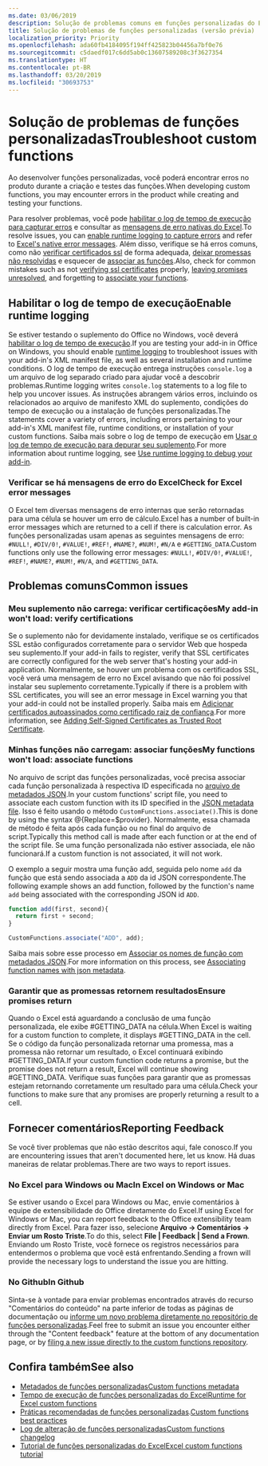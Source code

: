 ```yaml
---
ms.date: 03/06/2019
description: Solução de problemas comuns em funções personalizadas do Excel.
title: Solução de problemas de funções personalizadas (versão prévia)
localization_priority: Priority
ms.openlocfilehash: ada60fb4184095f194ff425823b04456a7bf0e76
ms.sourcegitcommit: c5daedf017c6dd5ab0c13607589208c3f3627354
ms.translationtype: HT
ms.contentlocale: pt-BR
ms.lasthandoff: 03/20/2019
ms.locfileid: "30693753"
---
```

# <a name="troubleshoot-custom-functions"></a><span data-ttu-id="a5537-103">Solução de problemas de funções personalizadas</span><span class="sxs-lookup"><span data-stu-id="a5537-103">Troubleshoot custom functions</span></span>

<span data-ttu-id="a5537-104">Ao desenvolver funções personalizadas, você poderá encontrar erros no produto durante a criação e testes das funções.</span><span class="sxs-lookup"><span data-stu-id="a5537-104">When developing custom functions, you may encounter errors in the product while creating and testing your functions.</span></span>

<span data-ttu-id="a5537-105">Para resolver problemas, você pode [habilitar o log de tempo de execução para capturar erros](#enable-runtime-logging) e consultar as [mensagens de erro nativas do Excel](#check-for-excel-error-messages).</span><span class="sxs-lookup"><span data-stu-id="a5537-105">To resolve issues, you can [enable runtime logging to capture errors](#enable-runtime-logging) and refer to [Excel's native error messages](#check-for-excel-error-messages).</span></span> <span data-ttu-id="a5537-106">Além disso, verifique se há erros comuns, como não [verificar certificados ssl](#verify-ssl-certificates) de forma adequada, [deixar promessas não resolvidas](#ensure-promises-return) e esquecer de [associar as funções](#associate-your-functions).</span><span class="sxs-lookup"><span data-stu-id="a5537-106">Also, check for common mistakes such as not [verifying ssl certificates](#verify-ssl-certificates) properly, [leaving promises unresolved](#ensure-promises-return), and forgetting to [associate your functions](#associate-your-functions).</span></span>

## <a name="enable-runtime-logging"></a><span data-ttu-id="a5537-107">Habilitar o log de tempo de execução</span><span class="sxs-lookup"><span data-stu-id="a5537-107">Enable runtime logging</span></span>

<span data-ttu-id="a5537-108">Se estiver testando o suplemento do Office no Windows, você deverá [habilitar o log de tempo de execução](https://docs.microsoft.com/pt-BR/office/dev/add-ins/testing/troubleshoot-manifest#use-runtime-logging-to-debug-your-add-in).</span><span class="sxs-lookup"><span data-stu-id="a5537-108">If you are testing your add-in in Office on Windows, you should enable [runtime logging](https://docs.microsoft.com/pt-BR/office/dev/add-ins/testing/troubleshoot-manifest#use-runtime-logging-to-debug-your-add-in) to troubleshoot issues with your add-in's XML manifest file, as well as several installation and runtime conditions.</span></span> <span data-ttu-id="a5537-109">O log de tempo de execução entrega instruções `console.log` a um arquivo de log separado criado para ajudar você a descobrir problemas.</span><span class="sxs-lookup"><span data-stu-id="a5537-109">Runtime logging writes `console.log` statements to a log file to help you uncover issues.</span></span> <span data-ttu-id="a5537-110">As instruções abrangem vários erros, incluindo os relacionados ao arquivo de manifesto XML do suplemento, condições do tempo de execução ou a instalação de funções personalizadas.</span><span class="sxs-lookup"><span data-stu-id="a5537-110">The statements cover a variety of errors, including errors pertaining to your add-in's XML manifest file, runtime conditions, or installation of your custom functions.</span></span>  <span data-ttu-id="a5537-111">Saiba mais sobre o log de tempo de execução em [Usar o log de tempo de execução para depurar seu suplemento](https://docs.microsoft.com/pt-BR/office/dev/add-ins/testing/troubleshoot-manifest#use-runtime-logging-to-debug-your-add-in).</span><span class="sxs-lookup"><span data-stu-id="a5537-111">For more information about runtime logging, see [Use runtime logging to debug your add-in](https://docs.microsoft.com/pt-BR/office/dev/add-ins/testing/troubleshoot-manifest#use-runtime-logging-to-debug-your-add-in).</span></span>  

### <a name="check-for-excel-error-messages"></a><span data-ttu-id="a5537-112">Verificar se há mensagens de erro do Excel</span><span class="sxs-lookup"><span data-stu-id="a5537-112">Check for Excel error messages</span></span>

<span data-ttu-id="a5537-113">O Excel tem diversas mensagens de erro internas que serão retornadas para uma célula se houver um erro de cálculo.</span><span class="sxs-lookup"><span data-stu-id="a5537-113">Excel has a number of built-in error messages which are returned to a cell if there is calculation error.</span></span> <span data-ttu-id="a5537-114">As funções personalizadas usam apenas as seguintes mensagens de erro: `#NULL!`, `#DIV/0!`, `#VALUE!`, `#REF!`, `#NAME?`, `#NUM!`, `#N/A` e `#GETTING_DATA`.</span><span class="sxs-lookup"><span data-stu-id="a5537-114">Custom functions only use the following error messages: `#NULL!`, `#DIV/0!`, `#VALUE!`, `#REF!`, `#NAME?`, `#NUM!`, `#N/A`, and `#GETTING_DATA`.</span></span>

## <a name="common-issues"></a><span data-ttu-id="a5537-115">Problemas comuns</span><span class="sxs-lookup"><span data-stu-id="a5537-115">Common issues</span></span>

### <a name="my-add-in-wont-load-verify-certifications"></a><span data-ttu-id="a5537-116">Meu suplemento não carrega: verificar certificações</span><span class="sxs-lookup"><span data-stu-id="a5537-116">My add-in won't load: verify certifications</span></span>

<span data-ttu-id="a5537-117">Se o suplemento não for devidamente instalado, verifique se os certificados SSL estão configurados corretamente para o servidor Web que hospeda seu suplemento.</span><span class="sxs-lookup"><span data-stu-id="a5537-117">If your add-in fails to register, verify that SSL certificates are correctly configured for the web server that's hosting your add-in application.</span></span> <span data-ttu-id="a5537-118">Normalmente, se houver um problema com os certificados SSL, você verá uma mensagem de erro no Excel avisando que não foi possível instalar seu suplemento corretamente.</span><span class="sxs-lookup"><span data-stu-id="a5537-118">Typically if there is a problem with SSL certificates, you will see an error message in Excel warning you that your add-in could not be installed properly.</span></span> <span data-ttu-id="a5537-119">Saiba mais em [Adicionar certificados autoassinados como certificado raiz de confiança](https://github.com/OfficeDev/generator-office/blob/master/src/docs/ssl.md).</span><span class="sxs-lookup"><span data-stu-id="a5537-119">For more information, see [Adding Self-Signed Certificates as Trusted Root Certificate](https://github.com/OfficeDev/generator-office/blob/master/src/docs/ssl.md).</span></span>

### <a name="my-functions-wont-load-associate-functions"></a><span data-ttu-id="a5537-120">Minhas funções não carregam: associar funções</span><span class="sxs-lookup"><span data-stu-id="a5537-120">My functions won't load: associate functions</span></span>

<span data-ttu-id="a5537-121">No arquivo de script das funções personalizadas, você precisa associar cada função personalizada à respectiva ID especificada no [arquivo de metadados JSON](custom-functions-json.md).</span><span class="sxs-lookup"><span data-stu-id="a5537-121">In your custom functions' script file, you need to associate each custom function with its ID specified in the [JSON metadata file](custom-functions-json.md).</span></span> <span data-ttu-id="a5537-122">Isso é feito usando o método `CustomFunctions.associate()`.</span><span class="sxs-lookup"><span data-stu-id="a5537-122">This is done  by using the syntax @{Replace=$provider}.</span></span> <span data-ttu-id="a5537-123">Normalmente, essa chamada de método é feita após cada função ou no final do arquivo de script.</span><span class="sxs-lookup"><span data-stu-id="a5537-123">Typically this method call is made after each function or at the end of the script file.</span></span> <span data-ttu-id="a5537-124">Se uma função personalizada não estiver associada, ele não funcionará.</span><span class="sxs-lookup"><span data-stu-id="a5537-124">If a custom function is not associated, it will not work.</span></span>

<span data-ttu-id="a5537-125">O exemplo a seguir mostra uma função add, seguida pelo nome `add` da função que está sendo associada a `ADD` da id JSON correspondente.</span><span class="sxs-lookup"><span data-stu-id="a5537-125">The following example shows an add function, followed by the function's name `add` being associated with the corresponding JSON id `ADD`.</span></span>

```js
function add(first, second){
  return first + second;
}

CustomFunctions.associate("ADD", add);
```

<span data-ttu-id="a5537-126">Saiba mais sobre esse processo em [Associar os nomes de função com metadados JSON](https://docs.microsoft.com/pt-BR/office/dev/add-ins/excel/custom-functions-best-practices#associating-function-names-with-json-metadata).</span><span class="sxs-lookup"><span data-stu-id="a5537-126">For more information on this process, see [Associating function names with json metadata](https://docs.microsoft.com/pt-BR/office/dev/add-ins/excel/custom-functions-best-practices#associating-function-names-with-json-metadata).</span></span>

### <a name="ensure-promises-return"></a><span data-ttu-id="a5537-127">Garantir que as promessas retornem resultados</span><span class="sxs-lookup"><span data-stu-id="a5537-127">Ensure promises return</span></span>

<span data-ttu-id="a5537-128">Quando o Excel está aguardando a conclusão de uma função personalizada, ele exibe #GETTING_DATA na célula.</span><span class="sxs-lookup"><span data-stu-id="a5537-128">When Excel is waiting for a custom function to complete, it displays #GETTING_DATA in the cell.</span></span> <span data-ttu-id="a5537-129">Se o código da função personalizada retornar uma promessa, mas a promessa não retornar um resultado, o Excel continuará exibindo #GETTING_DATA.</span><span class="sxs-lookup"><span data-stu-id="a5537-129">If your custom function code returns a promise, but the promise does not return a result, Excel will continue showing #GETTING_DATA.</span></span> <span data-ttu-id="a5537-130">Verifique suas funções para garantir que as promessas estejam retornando corretamente um resultado para uma célula.</span><span class="sxs-lookup"><span data-stu-id="a5537-130">Check your functions to make sure that any promises are properly returning a result to a cell.</span></span>

## <a name="reporting-feedback"></a><span data-ttu-id="a5537-131">Fornecer comentários</span><span class="sxs-lookup"><span data-stu-id="a5537-131">Reporting Feedback</span></span>

<span data-ttu-id="a5537-132">Se você tiver problemas que não estão descritos aqui, fale conosco.</span><span class="sxs-lookup"><span data-stu-id="a5537-132">If you are encountering issues that aren't documented here, let us know.</span></span> <span data-ttu-id="a5537-133">Há duas maneiras de relatar problemas.</span><span class="sxs-lookup"><span data-stu-id="a5537-133">There are two ways to report issues.</span></span>

### <a name="in-excel-on-windows-or-mac"></a><span data-ttu-id="a5537-134">No Excel para Windows ou Mac</span><span class="sxs-lookup"><span data-stu-id="a5537-134">In Excel on Windows or Mac</span></span>

<span data-ttu-id="a5537-135">Se estiver usando o Excel para Windows ou Mac, envie comentários à equipe de extensibilidade do Office diretamente do Excel.</span><span class="sxs-lookup"><span data-stu-id="a5537-135">If using Excel for Windows or Mac, you can report feedback to the Office extensibility team directly from Excel.</span></span> <span data-ttu-id="a5537-136">Para fazer isso, selecione **Arquivo -> Comentários -> Enviar um Rosto Triste**.</span><span class="sxs-lookup"><span data-stu-id="a5537-136">To do this, select **File | Feedback | Send a Frown**.</span></span> <span data-ttu-id="a5537-137">Enviando um Rosto Triste, você fornece os registros necessários para entendermos o problema que você está enfrentando.</span><span class="sxs-lookup"><span data-stu-id="a5537-137">Sending a frown will provide the necessary logs to understand the issue you are hitting.</span></span>

### <a name="in-github"></a><span data-ttu-id="a5537-138">No Github</span><span class="sxs-lookup"><span data-stu-id="a5537-138">In Github</span></span>

<span data-ttu-id="a5537-139">Sinta-se à vontade para enviar problemas encontrados através do recurso "Comentários do conteúdo" na parte inferior de todas as páginas de documentação ou [informe um novo problema diretamente no repositório de funções personalizadas](https://github.com/OfficeDev/Excel-Custom-Functions/issues).</span><span class="sxs-lookup"><span data-stu-id="a5537-139">Feel free to submit an issue you encounter either through the "Content feedback" feature at the bottom of any documentation page, or by [filing a new issue directly to the custom functions repository](https://github.com/OfficeDev/Excel-Custom-Functions/issues).</span></span>

## <a name="see-also"></a><span data-ttu-id="a5537-140">Confira também</span><span class="sxs-lookup"><span data-stu-id="a5537-140">See also</span></span>

* [<span data-ttu-id="a5537-141">Metadados de funções personalizadas</span><span class="sxs-lookup"><span data-stu-id="a5537-141">Custom functions metadata</span></span>](custom-functions-json.md)
* [<span data-ttu-id="a5537-142">Tempo de execução de funções personalizadas do Excel</span><span class="sxs-lookup"><span data-stu-id="a5537-142">Runtime for Excel custom functions</span></span>](custom-functions-runtime.md)
* <span data-ttu-id="a5537-143">[Práticas recomendadas de funções personalizadas](custom-functions-best-practices.md).</span><span class="sxs-lookup"><span data-stu-id="a5537-143">[Custom functions best practices](custom-functions-best-practices.md)</span></span>
* [<span data-ttu-id="a5537-144">Log de alteração de funções personalizadas</span><span class="sxs-lookup"><span data-stu-id="a5537-144">Custom functions changelog</span></span>](custom-functions-changelog.md)
* [<span data-ttu-id="a5537-145">Tutorial de funções personalizadas do Excel</span><span class="sxs-lookup"><span data-stu-id="a5537-145">Excel custom functions tutorial</span></span>](../tutorials/excel-tutorial-create-custom-functions.md)
